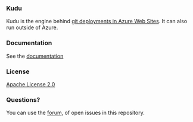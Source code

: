 ### Kudu

Kudu is the engine behind [git deployments in Azure Web Sites](https://www.windowsazure.com/en-us/develop/nodejs/common-tasks/publishing-with-git/). It can also run outside of Azure.


### Documentation

See the [documentation](https://github.com/projectkudu/kudu/wiki)


### License

[Apache License 2.0](https://github.com/projectkudu/kudu/blob/master/LICENSE.txt)


### Questions?

You can use the [forum](http://social.msdn.microsoft.com/Forums/en-US/azuregit/threads), of open issues in this repository.
